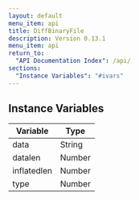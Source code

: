 ```yaml
---
layout: default
menu_item: api
title: DiffBinaryFile
description: Version 0.13.1
menu_item: api
return_to:
  "API Documentation Index": /api/
sections:
  "Instance Variables": "#ivars"
---
```


## <a name="ivars"></a>Instance Variables

| Variable | Type |
| --- | --- |
| <a name="data"></a>data | String |
| <a name="datalen"></a>datalen | Number |
| <a name="inflatedlen"></a>inflatedlen | Number |
| <a name="type"></a>type | Number |

